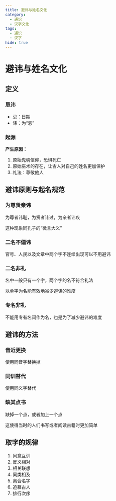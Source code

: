 ```yaml
---
title: 避讳与姓名文化
category:
  - 通识
  - 汉字文化
tags:
  - 通识
  - 汉字
hide: true
---
```


# 避讳与姓名文化

## 定义

### 忌讳

- 忌：日期
- 讳：为“忌”

### 起源

**产生原因：**

1. 原始鬼魂信仰，恐惧死亡
2. 原始巫术的存在，让古人对自己的姓名更加保护
3. 礼法：尊敬他人

## 避讳原则与起名规范

### 为尊贤亲讳

为尊者讳耻，为贤者讳过，为亲者讳疾

这种现象同孔子的“微言大义”

### 二名不偏讳

官号、人民以及文章中两个字不连续出现可以不用避讳

### 二名非礼

名中一般只有一个字，两个字的名不符合礼法

以单字为名能有效地减少避讳的难度

### 专名非礼

不能用专有名词作为名，也是为了减少避讳的难度

## 避讳的方法

### 音近更换

使用同音字替换掉

### 同训替代

使用同义字替代

### 缺其点书

缺掉一个点，或者加上一个点

这使得当时的人们书写或者阅读古籍时更加简单

## 取字的规律

1. 同意互训
2. 反义相对
3. 相关联想
4. 同类相及
5. 离合名字
6. 追慕古人
7. 排行次序
